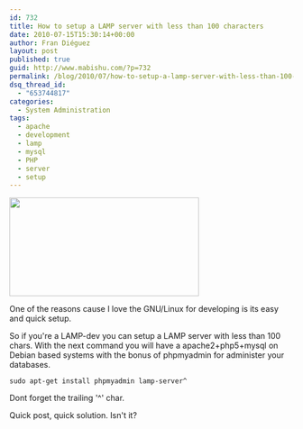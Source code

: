 ```yaml
---
id: 732
title: How to setup a LAMP server with less than 100 characters
date: 2010-07-15T15:30:14+00:00
author: Fran Diéguez
layout: post
published: true
guid: http://www.mabishu.com/?p=732
permalink: /blog/2010/07/how-to-setup-a-lamp-server-with-less-than-100-characters/
dsq_thread_id:
  - "653744817"
categories:
  - System Administration
tags:
  - apache
  - development
  - lamp
  - mysql
  - PHP
  - server
  - setup
---
```

<img class="alignright size-full wp-image-735" title="lamp" alt="" src="/assets/2010/07/lamp.png" width="336" height="175" />

One of the reasons cause I love the GNU/Linux for developing is its easy and quick setup.

So if you're a LAMP-dev you can setup a LAMP server with less than 100 chars.
With the next command you will have a apache2+php5+mysql on Debian based systems with the bonus of phpmyadmin for administer your databases.

<pre><code>sudo apt-get install phpmyadmin lamp-server^</code></pre>

Dont forget the trailing '^' char.

Quick post, quick solution. Isn't it?
